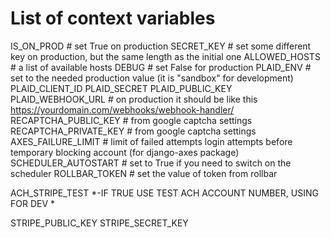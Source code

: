 # List of context variables
IS_ON_PROD  # set True on production
SECRET_KEY  # set some different key on production, but the same length as the initial one
ALLOWED_HOSTS  # a list of available hosts
DEBUG  # set False for production
PLAID_ENV  # set to the needed production value (it is "sandbox" for development)
PLAID_CLIENT_ID
PLAID_SECRET
PLAID_PUBLIC_KEY
PLAID_WEBHOOK_URL  # on production it should be like this https://yourdomain.com/webhooks/webhook-handler/
RECAPTCHA_PUBLIC_KEY  # from google captcha settings
RECAPTCHA_PRIVATE_KEY  # from google captcha settings
AXES_FAILURE_LIMIT  # limit of failed attempts login attempts before temporary blocking account (for django-axes package)
SCHEDULER_AUTOSTART  # set to True if you need to switch on the scheduler
ROLLBAR_TOKEN  # set the value of token from rollbar


ACH_STRIPE_TEST *-IF TRUE USE TEST ACH ACCOUNT NUMBER, USING FOR DEV *

STRIPE_PUBLIC_KEY
STRIPE_SECRET_KEY